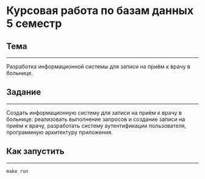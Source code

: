 # Курсовая работа по базам данных 5 семестр

## Тема
---
Разработка информационной системы для записи на приём к врачу в больнице.

## Задание
---
Создать информационную систему для записи на приём к врачу в больнице: реализовать выполнение запросов и создание записи на приём к врачу, разработать систему аутентификации пользователя, программную архитектуру приложения.

## Как запустить
---
```shell
make run
```